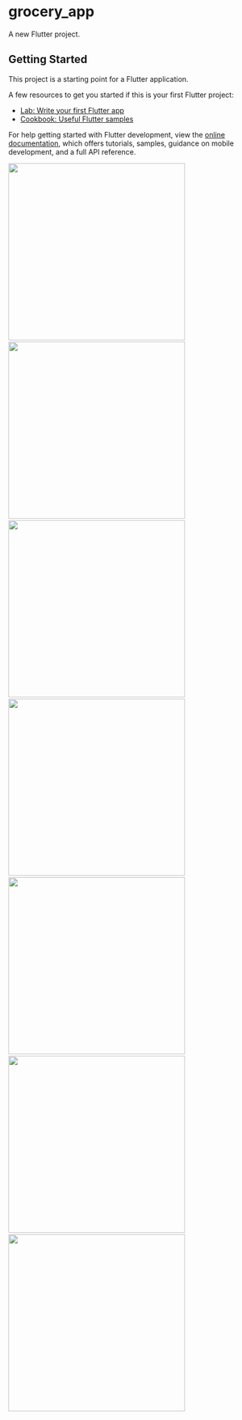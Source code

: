 # grocery_app

A new Flutter project.

## Getting Started

This project is a starting point for a Flutter application.

A few resources to get you started if this is your first Flutter project:

- [Lab: Write your first Flutter app](https://docs.flutter.dev/get-started/codelab)
- [Cookbook: Useful Flutter samples](https://docs.flutter.dev/cookbook)

For help getting started with Flutter development, view the
[online documentation](https://docs.flutter.dev/), which offers tutorials,
samples, guidance on mobile development, and a full API reference.

<img src="https://user-images.githubusercontent.com/114163756/236680540-49f5c38d-2980-4294-9717-6089bf4a5638.png" width="350px"> &nbsp; 
<img src="https://user-images.githubusercontent.com/114163756/236681142-7c46482c-fd50-4e3b-8d0d-b963bfe445ac.png" width="350px"> &nbsp;
<img src="https://user-images.githubusercontent.com/114163756/236683471-39821826-4ac6-4deb-89ae-b9402459ced3.png" width="350px"> &nbsp;
<img src="https://user-images.githubusercontent.com/114163756/236681196-1fa4727c-ef2e-4576-a05b-21f7dd29cc87.png" width="350px"> &nbsp;
<img src="https://user-images.githubusercontent.com/114163756/236681266-d4c4f988-51d8-4894-9678-788713f460c8.png" width="350px"> &nbsp;
<img src="https://user-images.githubusercontent.com/114163756/236681470-21efa7e0-3e7e-4f9c-a4f4-fa662fda1413.png" width="350px"> &nbsp;
<img src="https://user-images.githubusercontent.com/114163756/236681488-75026795-1f52-416f-b4fa-252c41d0fb21.png" width="350px"> &nbsp;
